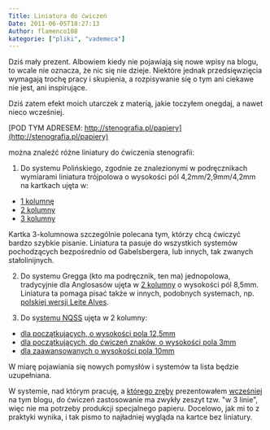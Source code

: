 ```yaml
---
Title: Liniatura do ćwiczeń
Date: 2011-06-05T18:27:13
Author: flamenco108
kategorie: ["pliki", "vademeca"]
---
```


Dziś mały prezent. Albowiem kiedy nie pojawiają się nowe wpisy na blogu,
to wcale nie oznacza, że nic się nie dzieje. Niektóre jednak
przedsięwzięcia wymagają trochę pracy i skupienia, a rozpisywanie się o
tym ani ciekawe nie jest, ani inspirujące.

Dziś zatem efekt moich utarczek z materią, jakie toczyłem onegdaj, a
nawet nieco wcześniej.

[POD TYM ADRESEM: http://stenografia.pl/papiery](http://stenografia.pl/papiery)

można znaleźć różne liniatury do ćwiczenia stenografii:

1. Do systemu Polińskiego, zgodnie ze znalezionymi w podręcznikach
wymiarami liniatura trójpolowa o wysokości pól 4,2mm/2,9mm/4,2mm na
kartkach ujęta w:
- [1 kolumnę](http://www.stenografia.pl/papiery/Polinski_1kol_029-042-029cm.pdf)
- [2 kolumny](http://www.stenografia.pl/papiery/Polinski_2kol_029-042-029cm.pdf)
- [3 kolumny](http://www.stenografia.pl/papiery/Polinski_3kol_029-042-029cm.pdf)

Kartka 3-kolumnowa szczególnie polecana tym, którzy chcą ćwiczyć bardzo
szybkie pisanie. Liniatura ta pasuje do wszystkich systemów pochodzących
bezpośrednio od Gabelsbergera, lub innych, tak zwanych stałolinijnych.

2. Do systemu Gregga (kto ma podręcznik, ten ma) jednopolowa,
tradycyjnie dla Anglosasów ujęta w 
[2 kolumny](http://www.stenografia.pl/papiery/GREGG_cwicz_male_znaki.pdf) o
wysokości pól 8,5mm. Liniatura ta pomaga pisać także w innych, podobnych
systemach, 
np. [polskiej wersji Leite Alves](http://twojesteno.blogspot.com/2011/04/maa-rozbojniczka.html).

3. Do 
s[ystemu NQSS](http://www.stenografia.pl/?p=121) ujęta w 2
kolumny:
- [dla początkujących, o wysokości pola 12,5mm](http://www.stenografia.pl/papiery/NQSS_1,25cm_2kol.pdf)
- [dla początkujących, do ćwiczeń znaków, o wysokości pola 3mm](http://www.stenografia.pl/papiery/NQSS_1cm-cwicz_male_znaki.pdf)
- [dla zaawansowanych o wysokości pola 10mm](http://www.stenografia.pl/papiery/NQSS_1cm_2kol.pdf)

W miarę pojawiania się nowych pomysłów i systemów ta lista będzie
uzupełniana.

W systemie, nad którym pracuję, a 
[którego zręby](https://3.bp.blogspot.com/-HDbxLLO6CDw/TVkJ3StOWsI/AAAAAAAAB7k/PUylyMZRzeE/s1600/o_zaocznym_nauczaniu_stenografii2.png)
prezentowałem [wcześniej](http://www.stenografia.pl/?p=169) na tym
blogu, do ćwiczeń zastosowanie ma zwykły zeszyt tzw. "w 3 linie", więc
nie ma potrzeby produkcji specjalnego papieru. Docelowo, jak mi to z
praktyki wynika, i tak pismo to najładniej wygląda na kartce bez
liniatury.
